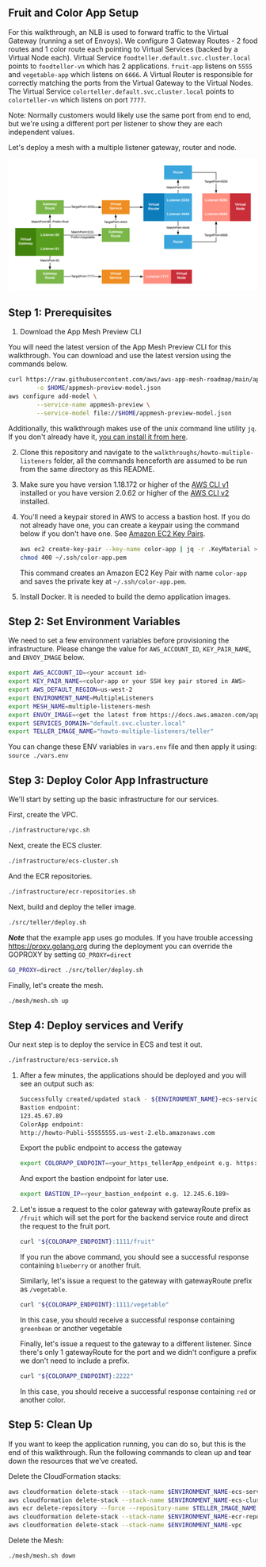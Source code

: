 ## Fruit and Color App Setup
For this walkthrough, an NLB is used to forward traffic to the Virtual Gateway (running a set of Envoys). 
We configure 3 Gateway Routes - 2 food routes and 1 color route each pointing to Virtual Services (backed by a Virtual Node each). 
Virtual Service `foodteller.default.svc.cluster.local` points to `foodteller-vn` which has 2 applications. `fruit-app` listens on `5555` and `vegetable-app` which listens on `6666`. A Virtual Router is responsible for correctly matching the ports from the Virtual Gateway to the Virtual Nodes.
The Virtual Service `colorteller.default.svc.cluster.local` points to `colorteller-vn` which listens on port `7777`.

Note: Normally customers would likely use the same port from end to end, but we're using a different port per listener to show they are each independent values.

Let's deploy a mesh with a multiple listener gateway, router and node.

![System Diagram](./howto-multiple-listeners.png "System Diagram")

## Step 1: Prerequisites

1. Download the App Mesh Preview CLI

You will need the latest version of the App Mesh Preview CLI for this walkthrough. You can download and use the latest version using the commands below.

```bash
curl https://raw.githubusercontent.com/aws/aws-app-mesh-roadmap/main/appmesh-preview/service-model.json \
        -o $HOME/appmesh-preview-model.json
aws configure add-model \
        --service-name appmesh-preview \
        --service-model file://$HOME/appmesh-preview-model.json
```

Additionally, this walkthrough makes use of the unix command line utility `jq`. If you don't already have it, [you can install it from here](https://stedolan.github.io/jq/).

2. Clone this repository and navigate to the `walkthroughs/howto-multiple-listeners` folder, all the commands henceforth are assumed to be run from the same directory as this README.

3. Make sure you have version 1.18.172 or higher of the [AWS CLI v1](https://docs.aws.amazon.com/cli/latest/userguide/install-cliv1.html) installed or you have version 2.0.62 or higher of the [AWS CLI v2](https://docs.aws.amazon.com/cli/latest/userguide/install-cliv2.html) installed.

4. You'll need a keypair stored in AWS to access a bastion host.
   If you do not already have one, you can create a keypair using the command below if you don't have one. See [Amazon EC2 Key Pairs](https://docs.aws.amazon.com/AWSEC2/latest/UserGuide/ec2-key-pairs.html).

    ```bash
    aws ec2 create-key-pair --key-name color-app | jq -r .KeyMaterial > ~/.ssh/color-app.pem
    chmod 400 ~/.ssh/color-app.pem
    ```

    This command creates an Amazon EC2 Key Pair with name `color-app` and saves the private key at `~/.ssh/color-app.pem`.

5. Install Docker. It is needed to build the demo application images.

## Step 2: Set Environment Variables
We need to set a few environment variables before provisioning the infrastructure.
Please change the value for `AWS_ACCOUNT_ID`, `KEY_PAIR_NAME`, and `ENVOY_IMAGE` below.

```bash
export AWS_ACCOUNT_ID=<your account id>
export KEY_PAIR_NAME=<color-app or your SSH key pair stored in AWS>
export AWS_DEFAULT_REGION=us-west-2
export ENVIRONMENT_NAME=MultipleListeners
export MESH_NAME=multiple-listeners-mesh
export ENVOY_IMAGE=<get the latest from https://docs.aws.amazon.com/app-mesh/latest/userguide/envoy.html>
export SERVICES_DOMAIN="default.svc.cluster.local"
export TELLER_IMAGE_NAME="howto-multiple-listeners/teller"
```

You can change these ENV variables in `vars.env` file and then apply it using: 
`source ./vars.env`


## Step 3: Deploy Color App Infrastructure

We'll start by setting up the basic infrastructure for our services.

First, create the VPC.

```bash
./infrastructure/vpc.sh
```

Next, create the ECS cluster.

```bash
./infrastructure/ecs-cluster.sh
```

And the ECR repositories.

```bash
./infrastructure/ecr-repositories.sh
```

Next, build and deploy the teller image.

```bash
./src/teller/deploy.sh
```

**_Note_** that the example app uses go modules. If you have trouble accessing https://proxy.golang.org during the deployment you can override the GOPROXY by setting `GO_PROXY=direct`

```bash
GO_PROXY=direct ./src/teller/deploy.sh
```

Finally, let's create the mesh.

```bash
./mesh/mesh.sh up
```


## Step 4: Deploy services and Verify

Our next step is to deploy the service in ECS and test it out.

```bash
./infrastructure/ecs-service.sh
```

1. After a few minutes, the applications should be deployed and you will see an output such as:

	```bash
	Successfully created/updated stack - ${ENVIRONMENT_NAME}-ecs-service
	Bastion endpoint:
	123.45.67.89
	ColorApp endpoint:
	http://howto-Publi-55555555.us-west-2.elb.amazonaws.com
	```

	Export the public endpoint to access the gateway

	```bash
	export COLORAPP_ENDPOINT=<your_https_tellerApp_endpoint e.g. https://howto-Publi-55555555.us-west-2.elb.amazonaws.com>
	```
	And export the bastion endpoint for later use.

	```bash
	export BASTION_IP=<your_bastion_endpoint e.g. 12.245.6.189>
	```

2. Let's issue a request to the color gateway with gatewayRoute prefix as `/fruit` which will set the port for the backend service route and direct the request to the fruit port.

	```bash
	curl "${COLORAPP_ENDPOINT}:1111/fruit"
	```
	If you run the above command, you should see a successful response containing `blueberry` or another fruit.

	Similarly, let's issue a request to the gateway with gatewayRoute prefix as `/vegetable`.

	```bash
	curl "${COLORAPP_ENDPOINT}:1111/vegetable"
	```
	In this case, you should receive a successful response containing `greenbean` or another vegetable

	Finally, let's issue a request to the gateway to a different listener. Since there's only 1 gatewayRoute for the port and we didn't configure a prefix we don't need to include a prefix.

	```bash
	curl "${COLORAPP_ENDPOINT}:2222"
	```
	In this case, you should receive a successful response containing `red` or another color.

## Step 5: Clean Up

If you want to keep the application running, you can do so, but this is the end of this walkthrough.
Run the following commands to clean up and tear down the resources that we’ve created.

Delete the CloudFormation stacks:

```bash
aws cloudformation delete-stack --stack-name $ENVIRONMENT_NAME-ecs-service
aws cloudformation delete-stack --stack-name $ENVIRONMENT_NAME-ecs-cluster
aws ecr delete-repository --force --repository-name $TELLER_IMAGE_NAME
aws cloudformation delete-stack --stack-name $ENVIRONMENT_NAME-ecr-repositories
aws cloudformation delete-stack --stack-name $ENVIRONMENT_NAME-vpc
```

Delete the Mesh:

```bash
./mesh/mesh.sh down
```
